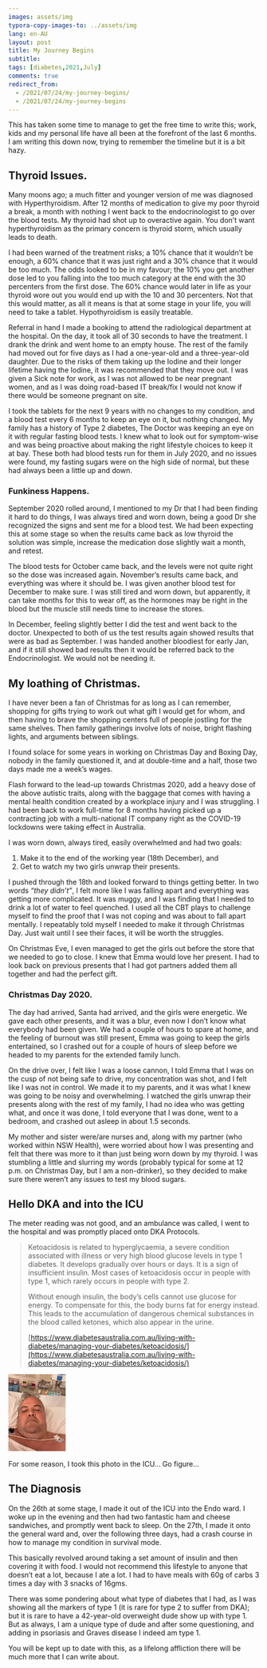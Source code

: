 ```yaml
---
images: assets/img
typora-copy-images-to: ../assets/img
lang: en-AU
layout: post
title: My Journey Begins
subtitle: 
tags: [diabetes,2021,July]
comments: true
redirect_from:
  - /2021/07/24/my-journey-begins/
  - /2021/07/24/my-journey-begins
---
```


This has taken some time to manage to get the free time to write this; work, kids and my personal life have all been at the forefront of the last 6 months. I am writing this down now, trying to remember the timeline but it is a bit hazy.

## **Thyroid Issues.**

Many moons ago; a much fitter and younger version of me was diagnosed with Hyperthyroidism. After 12 months of medication to give my poor thyroid a break, a month with nothing I went back to the endocrinologist to go over the blood tests. My thyroid had shot up to overactive again. You don’t want hyperthyroidism as the primary concern is thyroid storm, which usually leads to death.

I had been warned of the treatment risks; a 10% chance that it wouldn’t be enough, a 60% chance that it was just right and a 30% chance that it would be too much. The odds looked to be in my favour; the 10% you get another dose led to you falling into the too much category at the end with the 30 percenters from the first dose. The 60% chance would later in life as your thyroid wore out you would end up with the 10 and 30 percenters. Not that this would matter, as all it means is that at some stage in your life, you will need to take a tablet. Hypothyroidism is easily treatable.

Referral in hand I made a booking to attend the radiological department at the hospital. On the day, it took all of 30 seconds to have the treatment. I drank the drink and went home to an empty house. The rest of the family had moved out for five days as I had a one-year-old and a three-year-old daughter. Due to the risks of them taking up the Iodine and their longer lifetime having the Iodine, it was recommended that they move out. I was given a Sick note for work, as I was not allowed to be near pregnant women, and as I was doing road-based IT break/fix I would not know if there would be someone pregnant on site.

I took the tablets for the next 9 years with no changes to my condition, and a blood test every 6 months to keep an eye on it, but nothing changed. My family has a history of Type 2 diabetes, The Doctor was keeping an eye on it with regular fasting blood tests. I knew what to look out for symptom-wise and was being proactive about making the right lifestyle choices to keep it at bay. These both had blood tests run for them in July 2020, and no issues were found, my fasting sugars were on the high side of normal, but these had always been a little up and down.

### Funkiness Happens.

September 2020 rolled around, I mentioned to my Dr that I had been finding it hard to do things, I was always tired and worn down, being a good Dr she recognized the signs and sent me for a blood test. We had been expecting this at some stage so when the results came back as low thyroid the solution was simple, increase the medication dose slightly wait a month, and retest. 

The blood tests for October came back, and the levels were not quite right so the dose was increased again. November’s results came back, and everything was where it should be. I was given another blood test for December to make sure. I was still tired and worn down, but apparently, it can take months for this to wear off, as the hormones may be right in the blood but the muscle still needs time to increase the stores.

In December, feeling slightly better I did the test and went back to the doctor. Unexpected to both of us the test results again showed results that were as bad as September. I was handed another bloodiest for early Jan, and if it still showed bad results then it would be referred back to the Endocrinologist. We would not be needing it.

## **My loathing of Christmas.**

I have never been a fan of Christmas for as long as I can remember, shopping for gifts trying to work out what gift I would get for whom, and then having to brave the shopping centers full of people jostling for the same shelves. Then family gatherings involve lots of noise, bright flashing lights, and arguments between siblings.

I found solace for some years in working on Christmas Day and Boxing Day, nobody in the family questioned it, and at double-time and a half, those two days made me a week’s wages.

Flash forward to the lead-up towards Christmas 2020, add a heavy dose of the above autistic traits, along with the baggage that comes with having a mental health condition created by a workplace injury and I was struggling. I had been back to work full-time for 8 months having picked up a contracting job with a multi-national IT company right as the COVID-19 lockdowns were taking effect in Australia.

I was worn down, always tired, easily overwhelmed and had two goals:

1. Make it to the end of the working year (18th December), and
2. Get to watch my two girls unwrap their presents.

I pushed through the 18th and looked forward to things getting better. In two words *“they didn’t”*, I felt more like I was falling apart and everything was getting more complicated. It was muggy, and I was finding that I needed to drink a lot of water to feel quenched. I used all the CBT plays to challenge myself to find the proof that I was not coping and was about to fall apart mentally. I repeatably told myself I needed to make it through Christmas Day. Just wait until I see their faces, it will be worth the struggles. 

On Christmas Eve, I even managed to get the girls out before the store that we needed to go to close. I knew that Emma would love her present. I had to look back on previous presents that I had got partners added them all together and had the perfect gift.

### **Christmas Day 2020.**

The day had arrived, Santa had arrived, and the girls were energetic. We gave each other presents, and it was a blur, even now I don’t know what everybody had been given. We had a couple of hours to spare at home, and the feeling of burnout was still present, Emma was going to keep the girls entertained, so I crashed out for a couple of hours of sleep before we headed to my parents for the extended family lunch.

On the drive over, I felt like I was a loose cannon, I told Emma that I was on the cusp of not being safe to drive, my concentration was shot, and I felt like I was not in control. We made it to my parents, and it was what I knew was going to be noisy and overwhelming. I watched the girls unwrap their presents along with the rest of my family, I had no idea who was getting what, and once it was done, I told everyone that I was done, went to a bedroom, and crashed out asleep in about 1.5 seconds.

My mother and sister were/are nurses and, along with my partner (who worked within NSW Health), were worried about how I was presenting and felt that there was more to it than just being worn down by my thyroid. I was stumbling a little and slurring my words (probably typical for some at 12 p.m. on Christmas Day, but I am a non-drinker), so they decided to make sure there weren’t any issues to test my blood sugars.

## Hello DKA and into the ICU

The meter reading was not good, and an ambulance was called, I went to the hospital and was promptly placed onto DKA Protocols. 

> Ketoacidosis is related to hyperglycaemia, a severe condition associated with illness or very high blood glucose levels in type 1 diabetes. It develops gradually over hours or days. It is a sign of insufficient insulin. Most cases of ketoacidosis occur in people with type 1, which rarely occurs in people with type 2.
>
> Without enough insulin, the body’s cells cannot use glucose for energy. To compensate for this, the body burns fat for energy instead. This leads to the accumulation of dangerous chemical substances in the blood called ketones, which also appear in the urine.
>
> [https://www.diabetesaustralia.com.au/living-with-diabetes/managing-your-diabetes/ketoacidosis/](https://www.diabetesaustralia.com.au/living-with-diabetes/managing-your-diabetes/ketoacidosis/)

<img src="../assets/img/63056830256__FE9790B0-6BB1-4BED-AB91-A7A71D9545B3-1536x2048.png" alt="img" style="zoom: 15%;" />

For some reason, I took this photo in the ICU... Go figure...

## The Diagnosis

On the 26th at some stage, I made it out of the ICU into the Endo ward. I woke up in the evening and then had two fantastic ham and cheese sandwiches, and promptly went back to sleep. On the 27th, I made it onto the general ward and, over the following three days, had a crash course in how to manage my condition in survival mode.

This basically revolved around taking a set amount of insulin and then covering it with food. I would not recommend this lifestyle to anyone that doesn’t eat a lot, because I ate a lot. I had to have meals with 60g of carbs 3 times a day with 3 snacks of 16gms.

There was some pondering about what type of diabetes that I had, as I was showing all the markers of type 1 (it is rare for type 2 to suffer from DKA); but it is rare to have a 42-year-old overweight dude show up with type 1. But as always, I am a unique type of dude and after some questioning, and adding in psoriasis and Graves disease I indeed am type 1.

You will be kept up to date with this, as a lifelong affliction there will be much more that I can write about.
